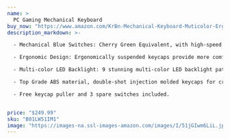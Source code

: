 ```yaml
---
name: >
  PC Gaming Mechanical Keyboard
buy_now: "https://www.amazon.com/KrBn-Mechanical-Keyboard-Muticolor-Ergonomic/dp/B01LW51IM1?SubscriptionId=AKIAIA5RBQIWQVTCUEUQ&tag=coldcutdeals-20&linkCode=xm2&camp=2025&creative=165953&creativeASIN=B01LW51IM1"
description_markdown: >-

  - Mechanical Blue Switches: Cherry Green Equivalent, with high-speed haptic feedback and audible click sound;

  - Ergonomic Design: Ergonomically suspended keycaps provide more comfort with better typing experience;

  - Multi-color LED Backlight: 9 stunning multi-color LED backlight patterns and 8 game lighting mode;

  - Top Grade ABS material, double-shot injection molded keycaps for crystal clear backlighting;

  - Free keycap puller and 3 spare switches included.


price: "$249.99"
sku: "B01LW51IM1"
image: "https://images-na.ssl-images-amazon.com/images/I/51jGIwm6LiL.jpg"
---
```


